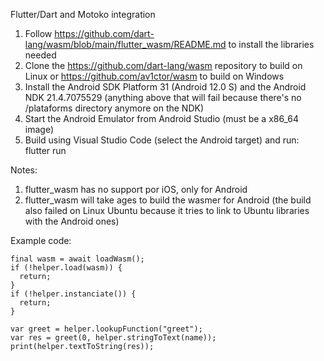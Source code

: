 Flutter/Dart and Motoko integration

1. Follow https://github.com/dart-lang/wasm/blob/main/flutter_wasm/README.md to install the libraries needed
2. Clone the https://github.com/dart-lang/wasm repository to build on Linux or https://github.com/av1ctor/wasm to build on Windows
3. Install the Android SDK Platform 31 (Android 12.0 S) and the Android NDK 21.4.7075529 (anything above that will fail because there's no /plataforms directory anymore on the NDK)
4. Start the Android Emulator from Android Studio (must be a x86_64 image)
5. Build using Visual Studio Code (select the Android target) and run: flutter run

Notes:
1. flutter_wasm has no support por iOS, only for Android
2. flutter_wasm will take ages to build the wasmer for Android (the build also failed on Linux Ubuntu because it tries to link to Ubuntu libraries with the Android ones)
  
Example code:

    final wasm = await loadWasm();
    if (!helper.load(wasm)) {
      return;
    }
    if (!helper.instanciate()) {
      return;
    }
    
    var greet = helper.lookupFunction("greet");
    var res = greet(0, helper.stringToText(name));
    print(helper.textToString(res));
